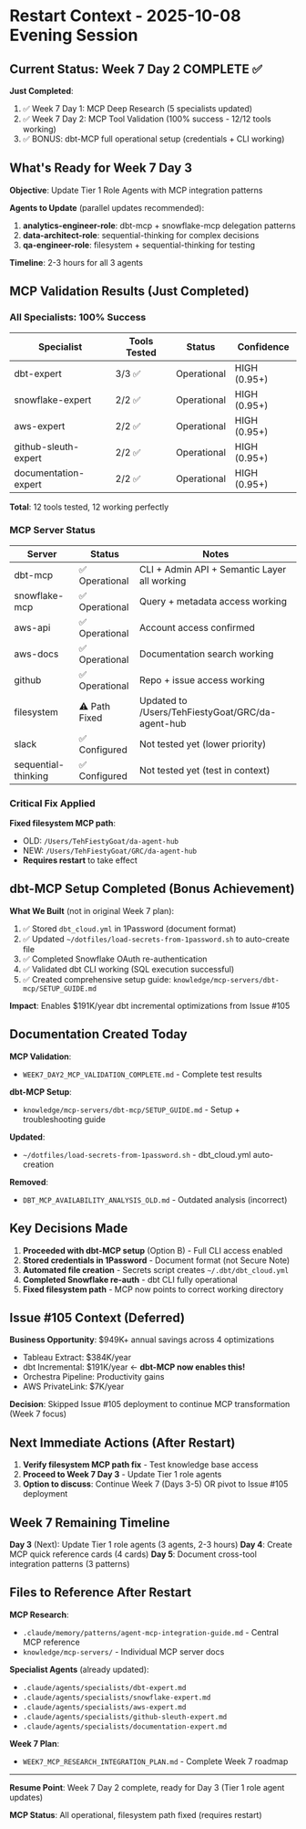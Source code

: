 # Restart Context - 2025-10-08 Evening Session

## Current Status: Week 7 Day 2 COMPLETE ✅

**Just Completed**:
1. ✅ Week 7 Day 1: MCP Deep Research (5 specialists updated)
2. ✅ Week 7 Day 2: MCP Tool Validation (100% success - 12/12 tools working)
3. ✅ BONUS: dbt-MCP full operational setup (credentials + CLI working)

## What's Ready for Week 7 Day 3

**Objective**: Update Tier 1 Role Agents with MCP integration patterns

**Agents to Update** (parallel updates recommended):
1. **analytics-engineer-role**: dbt-mcp + snowflake-mcp delegation patterns
2. **data-architect-role**: sequential-thinking for complex decisions
3. **qa-engineer-role**: filesystem + sequential-thinking for testing

**Timeline**: 2-3 hours for all 3 agents

## MCP Validation Results (Just Completed)

### All Specialists: 100% Success

| Specialist | Tools Tested | Status | Confidence |
|------------|--------------|--------|------------|
| dbt-expert | 3/3 ✅ | Operational | HIGH (0.95+) |
| snowflake-expert | 2/2 ✅ | Operational | HIGH (0.95+) |
| aws-expert | 2/2 ✅ | Operational | HIGH (0.95+) |
| github-sleuth-expert | 2/2 ✅ | Operational | HIGH (0.95+) |
| documentation-expert | 2/2 ✅ | Operational | HIGH (0.95+) |

**Total**: 12 tools tested, 12 working perfectly

### MCP Server Status

| Server | Status | Notes |
|--------|--------|-------|
| dbt-mcp | ✅ Operational | CLI + Admin API + Semantic Layer all working |
| snowflake-mcp | ✅ Operational | Query + metadata access working |
| aws-api | ✅ Operational | Account access confirmed |
| aws-docs | ✅ Operational | Documentation search working |
| github | ✅ Operational | Repo + issue access working |
| filesystem | ⚠️ Path Fixed | Updated to /Users/TehFiestyGoat/GRC/da-agent-hub |
| slack | ✅ Configured | Not tested yet (lower priority) |
| sequential-thinking | ✅ Configured | Not tested yet (test in context) |

### Critical Fix Applied

**Fixed filesystem MCP path**:
- OLD: `/Users/TehFiestyGoat/da-agent-hub`
- NEW: `/Users/TehFiestyGoat/GRC/da-agent-hub`
- **Requires restart** to take effect

## dbt-MCP Setup Completed (Bonus Achievement)

**What We Built** (not in original Week 7 plan):
1. ✅ Stored `dbt_cloud.yml` in 1Password (document format)
2. ✅ Updated `~/dotfiles/load-secrets-from-1password.sh` to auto-create file
3. ✅ Completed Snowflake OAuth re-authentication
4. ✅ Validated dbt CLI working (SQL execution successful)
5. ✅ Created comprehensive setup guide: `knowledge/mcp-servers/dbt-mcp/SETUP_GUIDE.md`

**Impact**: Enables $191K/year dbt incremental optimizations from Issue #105

## Documentation Created Today

**MCP Validation**:
- `WEEK7_DAY2_MCP_VALIDATION_COMPLETE.md` - Complete test results

**dbt-MCP Setup**:
- `knowledge/mcp-servers/dbt-mcp/SETUP_GUIDE.md` - Setup + troubleshooting guide

**Updated**:
- `~/dotfiles/load-secrets-from-1password.sh` - dbt_cloud.yml auto-creation

**Removed**:
- `DBT_MCP_AVAILABILITY_ANALYSIS_OLD.md` - Outdated analysis (incorrect)

## Key Decisions Made

1. **Proceeded with dbt-MCP setup** (Option B) - Full CLI access enabled
2. **Stored credentials in 1Password** - Document format (not Secure Note)
3. **Automated file creation** - Secrets script creates `~/.dbt/dbt_cloud.yml`
4. **Completed Snowflake re-auth** - dbt CLI fully operational
5. **Fixed filesystem path** - MCP now points to correct working directory

## Issue #105 Context (Deferred)

**Business Opportunity**: $949K+ annual savings across 4 optimizations
- Tableau Extract: $384K/year
- dbt Incremental: $191K/year ← **dbt-MCP now enables this!**
- Orchestra Pipeline: Productivity gains
- AWS PrivateLink: $7K/year

**Decision**: Skipped Issue #105 deployment to continue MCP transformation (Week 7 focus)

## Next Immediate Actions (After Restart)

1. **Verify filesystem MCP path fix** - Test knowledge base access
2. **Proceed to Week 7 Day 3** - Update Tier 1 role agents
3. **Option to discuss**: Continue Week 7 (Days 3-5) OR pivot to Issue #105 deployment

## Week 7 Remaining Timeline

**Day 3** (Next): Update Tier 1 role agents (3 agents, 2-3 hours)
**Day 4**: Create MCP quick reference cards (4 cards)
**Day 5**: Document cross-tool integration patterns (3 patterns)

## Files to Reference After Restart

**MCP Research**:
- `.claude/memory/patterns/agent-mcp-integration-guide.md` - Central MCP reference
- `knowledge/mcp-servers/` - Individual MCP server docs

**Specialist Agents** (already updated):
- `.claude/agents/specialists/dbt-expert.md`
- `.claude/agents/specialists/snowflake-expert.md`
- `.claude/agents/specialists/aws-expert.md`
- `.claude/agents/specialists/github-sleuth-expert.md`
- `.claude/agents/specialists/documentation-expert.md`

**Week 7 Plan**:
- `WEEK7_MCP_RESEARCH_INTEGRATION_PLAN.md` - Complete Week 7 roadmap

---

**Resume Point**: Week 7 Day 2 complete, ready for Day 3 (Tier 1 role agent updates)

**MCP Status**: All operational, filesystem path fixed (requires restart)
